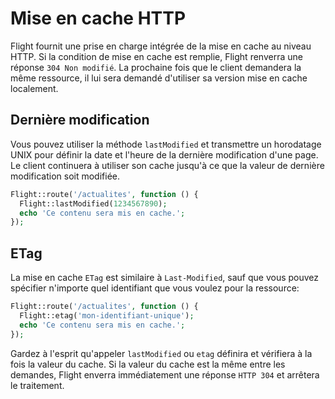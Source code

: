 # Mise en cache HTTP

Flight fournit une prise en charge intégrée de la mise en cache au niveau HTTP. Si la condition de mise en cache est remplie, Flight renverra une réponse `304 Non modifié`. La prochaine fois que le client demandera la même ressource, il lui sera demandé d'utiliser sa version mise en cache localement.

## Dernière modification

Vous pouvez utiliser la méthode `lastModified` et transmettre un horodatage UNIX pour définir la date et l'heure de la dernière modification d'une page. Le client continuera à utiliser son cache jusqu'à ce que la valeur de dernière modification soit modifiée.

```php
Flight::route('/actualites', function () {
  Flight::lastModified(1234567890);
  echo 'Ce contenu sera mis en cache.';
});
```

## ETag

La mise en cache `ETag` est similaire à `Last-Modified`, sauf que vous pouvez spécifier n'importe quel identifiant que vous voulez pour la ressource:

```php
Flight::route('/actualites', function () {
  Flight::etag('mon-identifiant-unique');
  echo 'Ce contenu sera mis en cache.';
});
```

Gardez à l'esprit qu'appeler `lastModified` ou `etag` définira et vérifiera à la fois la valeur du cache. Si la valeur du cache est la même entre les demandes, Flight enverra immédiatement une réponse `HTTP 304` et arrêtera le traitement.